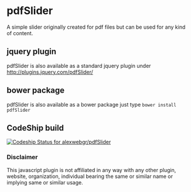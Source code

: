 # pdfSlider

 A simple slider originally created for pdf files but can be used for any kind of content.

## jquery plugin

 pdfSlider is also available as a standard jquery plugin under http://plugins.jquery.com/pdfSlider/

## bower package 

 pdfSlider is also available as a bower package just type `bower install pdfSlider`
 
## CodeShip build
[![Codeship Status for alexwebgr/pdfSlider](https://codeship.com/projects/b0dda8d0-4c72-0132-3bbb-2e089d458c0d/status)](https://codeship.com/projects/47086) 

### Disclaimer
This javascript plugin is not affiliated in any way with any other plugin, website, organization, individual bearing the same or similar name or implying same or similar usage.

